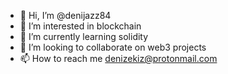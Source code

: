 - 👋 Hi, I’m @denijazz84
- 👀 I’m interested in blockchain
- 🌱 I’m currently learning solidity
- 💞️ I’m looking to collaborate on web3 projects
- 📫 How to reach me denizekiz@protonmail.com

<!---
denijazz84/denijazz84 is a ✨ special ✨ repository because its `README.md` (this file) appears on your GitHub profile.
You can click the Preview link to take a look at your changes.
--->
